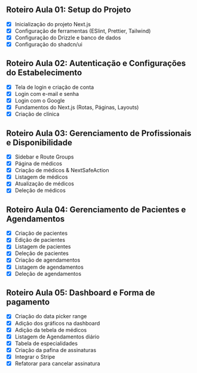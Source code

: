 ## Roteiro Aula 01: Setup do Projeto

- [x] Inicialização do projeto Next.js
- [x] Configuração de ferramentas (ESlint, Prettier, Tailwind)
- [x] Configuração do Drizzle e banco de dados
- [x] Configuração do shadcn/ui

## Roteiro Aula 02: Autenticação e Configurações do Estabelecimento

- [x] Tela de login e criação de conta
- [x] Login com e-mail e senha
- [x] Login com o Google
- [x] Fundamentos do Next.js (Rotas, Páginas, Layouts)
- [x] Criação de clínica

## Roteiro Aula 03: Gerenciamento de Profissionais e Disponibilidade

- [x] Sidebar e Route Groups
- [x] Página de médicos
- [x] Criação de médicos & NextSafeAction
- [x] Listagem de médicos
- [x] Atualização de médicos
- [x] Deleção de médicos

## Roteiro Aula 04: Gerenciamento de Pacientes e Agendamentos

- [x] Criação de pacientes
- [x] Edição de pacientes
- [x] Listagem de pacientes
- [x] Deleção de pacientes
- [x] Criação de agendamentos
- [x] Listagem de agendamentos
- [x] Deleção de agendamentos

## Roteiro Aula 05: Dashboard e Forma de pagamento
- [x] Criação do data picker range
- [x] Adição dos gráficos na dashboard
- [x] Adição da tebela de médicos
- [x] Listagem de Agendamentos diário
- [x] Tabela de especialidades
- [x] Criação da pafina de assinaturas
- [x] Integrar o Stripe
- [x] Refatorar para cancelar assinatura
